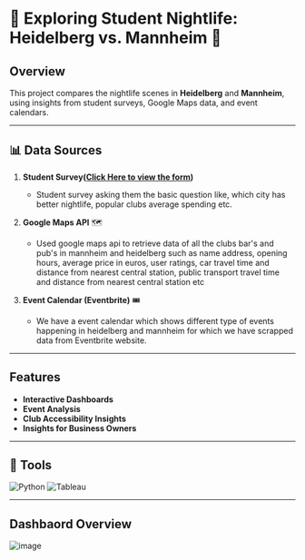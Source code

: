 # 🎉 Exploring Student Nightlife: Heidelberg vs. Mannheim 🎉

## Overview
This project compares the nightlife scenes in **Heidelberg** and **Mannheim**, using insights from student surveys, Google Maps data, and event calendars.

---

## 📊 Data Sources
1. **Student Survey([Click Here to view the form](https://docs.google.com/forms/d/e/1FAIpQLSfqLW6ZeEPhgEPAjdpFpukrC5PrKKbmhQecHXLUg9WKUpUhzg/viewform?usp=sf_link))**  

   - Student survey asking them the basic question like, which city has better nightlife, popular clubs average spending etc. 
2. **Google Maps API** 🗺️

   - Used google maps api to retrieve data of all the clubs bar's and pub's in mannheim and heidelberg such as name address, opening hours, average price in euros,        user ratings, car travel time and distance from nearest central station,   public transport travel time and distance from nearest central station etc
3. **Event Calendar (Eventbrite)** 🎟️

   - We have a event calendar which shows different type of events happening in heidelberg and mannheim for which we have scrapped data from Eventbrite website.   

---

##  Features
- **Interactive Dashboards**
- **Event Analysis**
- **Club Accessibility Insights**
- **Insights for Business Owners**

---

## 🔧 Tools
![Python](https://img.shields.io/badge/Python-3.9-blue) ![Tableau](https://img.shields.io/badge/Tableau-Dashboard-green)

---
## Dashbaord Overview
![image](https://github.com/user-attachments/assets/550fe872-37d8-42c7-9ca4-9a4424b2c70f)
